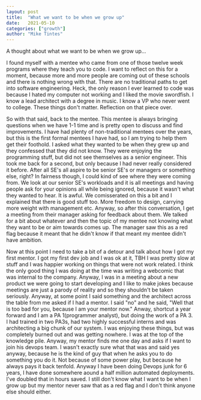 ```yaml
---
layout: post
title:  "What we want to be when we grow up"
date:   2021-05-10
categories: ["growth"]
author: "Mike Tintes"
---
```


A thought about what we want to be when we grow up... 

I found myself with a mentee who came from one of those twelve week programs where they teach you to code. I want to reflect on this for a moment, because more and more people are coming out of these schools and there is nothing wrong with that. There are no traditional paths to get into software engineering. Heck, the only reason I ever learned to code was because I hated my computer not working and I liked the movie swordfish. I know a lead architect with a degree in music. I know a VP who never went to college. These things don't matter. Reflection on that piece over.

So with that said, back to the mentee. This mentee is always bringing questions when we have 1-1 time and is pretty open to discuss and find improvements. I have had plenty of non-traditional mentees over the years, but this is the first formal mentees I have had, so I am trying to help them get their foothold. I asked what they wanted to be when they grew up and they confessed that they did not know. They were enjoying the programming stuff, but did not see themselves as a senior engineer. This took me back for a second, but only because I had never really considered it before. After all SE's all aspire to be senior SE's or managers or something else, right? In fairness though, I could kind of see where they were coming from. We look at our senior SE's workloads and it is all meetings and having people ask for your opinions all while being ignored, because it wasn't what they wanted to hear. It is awful. We comisserated on this a bit and I explained that there is good stuff too. More freedom to design, carrying more weight with management etc. Anyway, so after this conversation, I get a meeting from their manager asking for feedback about them. We talked for a bit about whatever and then the topic of my mentee not knowing what they want to be or aim towards comes up. The manager saw this as a red flag because it meant that he didn't know if that meant my mentee didn't have ambition. 

Now at this point I need to take a bit of a detour and talk about how I got my first mentor. I got my first dev job and I was ok at it, TBH I was pretty slow at stuff and I was happier working on things that were not work related. I think the only good thing I was doing at the time was writing a webcomic that was internal to the company. Anyway, I was in a meeting about a new product we were going to start developing and I like to make jokes because meetings are just a parody of reality and so they shouldn't be taken seriously. Anyway, at some point I said something and the architect across the table from me asked if I had a mentor. I said "no" and he said, "Well that is too bad for you, because I am your mentor now." Anway, shortcut a year forward and I am a PA 1(programmer analyst), but doing the work of a PA 3. I had trained in two PA3s, had two highly successful interns and was architecting a big chunk of our system. I was enjoying these things, but was completely burned out and was getting nowhere. I was at the top of the knowledge pile. Anyway, my mentor finds me one day and asks if I want to join his devops team. I wasn't exactly sure what that was and said yes anyway, because he is the kind of guy that when he asks you to do something you do it. Not because of some power play, but because he always pays it back tenfold. Anyway I have been doing Devops junk for 6 years, I have done somewhere aound a half million automated deployments. I've doubled that in hours saved. I still don't know what I want to be when I grow up but my mentor never saw that as a red flag and I don't think anyone else should either.

